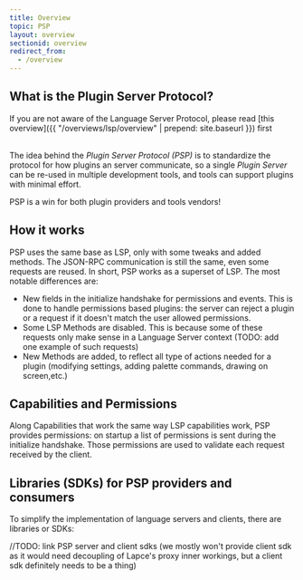 ```yaml
---
title: Overview
topic: PSP
layout: overview
sectionid: overview
redirect_from:
  - /overview
---
```


## What is the Plugin Server Protocol?

If you are not aware of the Language Server Protocol, please read [this overview]({{ "/overviews/lsp/overview" | prepend: site.baseurl }}) first
<br>
<br>

The idea behind the <i>Plugin Server Protocol (PSP)</i> is to standardize the protocol for how plugins an server communicate, so a single <i>Plugin Server</i> can be re-used in multiple development tools, and tools can support plugins with minimal effort.

PSP is a win for both plugin providers and tools vendors!

## How it works

PSP uses the same base as LSP, only with some tweaks and added methods. The JSON-RPC communication is still the same, even some requests are reused. In short, PSP works as a superset of LSP. The most notable differences are:

- New fields in the initialize handshake for permissions and events. This is done to handle permissions based plugins: the server can reject a plugin or a request if it doesn't match the user allowed permissions.
- Some LSP Methods are disabled. This is because some of these requests only make sense in a Language Server context (TODO: add one example of such requests)
- New Methods are added, to reflect all type of actions needed for a plugin (modifying settings, adding palette commands, drawing on screen,etc.)

## Capabilities and Permissions

Along Capabilities that work the same way LSP capabilities work, PSP provides permissions: on startup a list of permissions is sent during the initialize handshake. Those permissions are used to validate each request received by the client.

## Libraries (SDKs) for PSP providers and consumers

To simplify the implementation of language servers and clients, there are libraries or SDKs:

//TODO: link PSP server and client sdks (we mostly won't provide client sdk as it would need decoupling of Lapce's proxy inner workings, but a client sdk definitely needs to be a thing)
